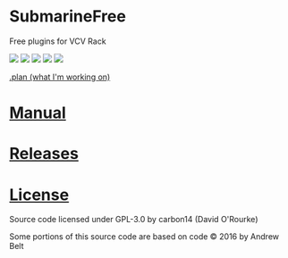 # SubmarineFree 
Free plugins for VCV Rack

![](https://img.shields.io/github/actions/workflow/status/david-c14/SubmarineFree/buildRelease.yml?label=Release) ![](https://img.shields.io/actions/github/workflow/status/david-c14/SubmarineFree/buildDevelop.yml?label=Develop) ![](https://img.shields.io/github/v/release/david-c14/SubmarineFree?label=Latest) ![](https://img.shields.io/github/release-date/david-c14/SubmarineFree?label=Released) ![](https://img.shields.io/badge/License-GPLv3-blue.svg)

[.plan (what I'm working on)](https://github.com/david-c14/SubmarineFree/issues/23)

# [Manual](https://github.com/david-c14/SubmarineFree/blob/main/manual/index.md)

# [Releases](https://github.com/david-c14/SubmarineFree/releases)

# [License](gpl-3.0.txt)
Source code licensed under GPL-3.0 by carbon14 (David O'Rourke)

Some portions of this source code are based on code © 2016 by Andrew Belt
